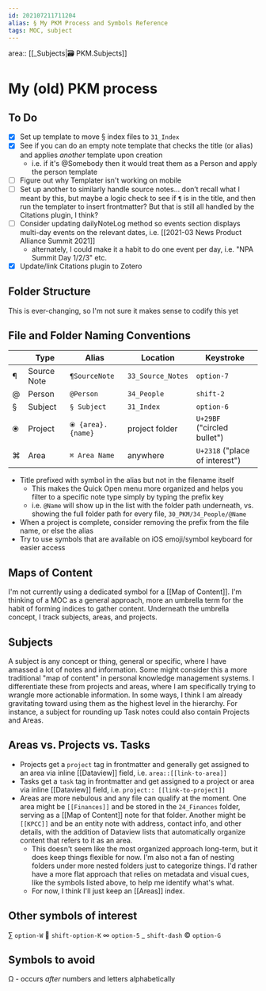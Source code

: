 ```yaml
---
id: 202107211711204
alias: § My PKM Process and Symbols Reference
tags: MOC, subject
---
```

area:: [[_Subjects|🗃 PKM.Subjects]]

# My (old) PKM process

## To Do

- [x] Set up template to move § index files to `31_Index`
- [x] See if you can do an empty note template that checks the title (or alias) and applies *another* template upon creation
  - i.e. if it's @Somebody then it would treat them as a Person and apply the person template
- [ ] Figure out why Templater isn't working on mobile
- [ ] Set up another to similarly handle source notes… don’t recall what I meant by this, but maybe a logic check to see if `¶` is in the title, and then run the templater to insert frontmatter? But that is still all handled by the Citations plugin, I think?
- [ ] Consider updating dailyNoteLog method so events section displays multi-day events on the relevant dates, i.e. [[2021-03 News Product Alliance Summit 2021]]
  - alternately, I could make it a habit to do one event per day, i.e. "NPA Summit Day 1/2/3" etc.
- [x] Update/link Citations plugin to Zotero

## Folder Structure

This is ever-changing, so I'm not sure it makes sense to codify this yet

## File and Folder Naming Conventions

|     | Type        | Alias             | Location          | Keystroke                      |
| --- | ----------- | ----------------- | ----------------- | ------------------------------ |
| ¶   | Source Note | `¶SourceNote`     | `33_Source_Notes` | `option-7`                     |
| @   | Person      | `@Person`         | `34_People`       | `shift-2`                      |
| §   | Subject     | `§ Subject`       | `31_Index`        | `option-6`	                     |
| ⦿   | Project     | `⦿ {area}.{name}` | project folder    | `U+29BF` ("circled bullet")    |
| ⌘   | Area        | `⌘ Area Name`     | anywhere          | `U+2318` ("place of interest") |

- Title prefixed with symbol in the alias but not in the filename itself
  - This makes the Quick Open menu more organized and helps you filter to a specific note type simply by typing the prefix key
  - i.e. `@Name` will show up in the list with the folder path underneath, vs. showing the full folder path for every file, `30_PKM/34_People/@Name`
- When a project is complete, consider removing the prefix from the file name, or else the alias
- Try to use symbols that are available on iOS emoji/symbol keyboard for easier access

## Maps of Content

I'm not currently using a dedicated symbol for a [[Map of Content]].  I'm thinking of a MOC as a general approach, more an umbrella term for the habit of forming indices to gather content. Underneath the umbrella concept, I track subjects, areas,  and projects.

## Subjects 

A subject is any concept or thing, general or specific, where I have amassed a lot of notes and information. Some might consider this a more traditional "map of content" in personal knowledge management systems. I differentiate these from projects and areas, where I am specifically trying to wrangle more actionable information. In some ways, I think I am already gravitating toward using them as the highest level in the hierarchy. For instance, a subject for rounding up Task notes could also contain Projects and Areas.

## Areas vs. Projects vs. Tasks

- Projects get a `project` tag in frontmatter and generally get assigned to an area via inline [[Dataview]] field, i.e. `area::[[link-to-area]]`
- Tasks get a `task` tag in frontmatter and get assigned to a project or area via inline [[Dataview]] field, i.e. `project:: [[link-to-project]]`
- Areas are more nebulous and any file can qualify at the moment. One area might be `[[Finances]]` and be stored in the `24_Finances` folder, serving as a [[Map of Content]] note for that folder. Another might be `[[KPCC]]` and be an entity note with address, contact info, and other details, with the addition of Dataview lists that automatically organize content that refers to it as an area.
  - This doesn't seem like the most organized approach long-term, but it does keep things flexible for now. I'm also not a fan of nesting folders under more nested folders just to categorize things. I'd rather have a more flat approach that relies on metadata and visual cues, like the symbols listed above, to help me identify what's what.
  - For now, I think I'll just keep an [[Areas]] index.

## Other symbols of interest

∑ `option-W`
 `shift-option-K`
∞ `option-5`
_ `shift-dash`
© `option-G`

## Symbols to avoid

Ω - occurs *after* numbers and letters alphabetically